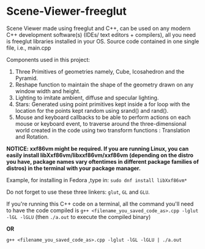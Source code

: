 # Scene-Viewer-freeglut
Scene Viewer made using freeglut and C++, can be used on any modern C++ development software(s) (IDEs/ text editors + compilers), all you need is freeglut libraries installed in your OS.
Source code contained in one single file, i.e., main.cpp

Components used in this project:
1. Three Primitives of geometries namely, Cube, Icosahedron and the Pyramid. 
2. Reshape function to maintain the shape of the geometry drawn on any window width and height.
3. Lighting to imitate ambient, diffuse and specular lighting.
4. Stars: Generated using point primitives kept inside a for loop with the location for the points kept random using srand() and rand().
5. Mouse and keyboard callbacks to be able to perform actions on each mouse or keyboard event, to traverse around the three-dimensional world created in the code using two transform functions : Translation and Rotation.


**NOTICE: xxf86vm might be required. If you are running Linux, you can easily install libXxf86vm/libxxf86vm/xxf86vm (depending on the distro you have, package names vary oftentimes in different package families of distros) in the terminal with your package manager.**

Example, for installing in Fedora ,type in:
`sudo dnf install libXxf86vm*`

Do not forget to use these three linkers: `glut`, `GL` and `GLU`.

If you're running this C++ code on a terminal, all the command you'll need to have the code compiled is `g++ <filename_you_saved_code_as>.cpp -lglut -lGL -lGLU`
 (then `./a.out` to execute the compiled binary)
 
 **OR**

`g++ <filename_you_saved_code_as>.cpp -lglut -lGL -lGLU | ./a.out`
